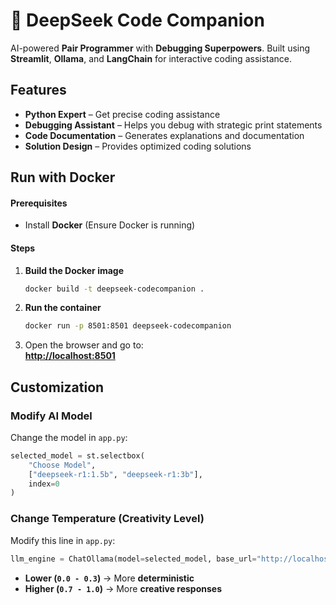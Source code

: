 # 🧠 DeepSeek Code Companion

AI-powered **Pair Programmer** with **Debugging Superpowers**. Built using **Streamlit**, **Ollama**, and **LangChain** for interactive coding assistance.  

## Features
- **Python Expert** – Get precise coding assistance  
- **Debugging Assistant** – Helps you debug with strategic print statements  
- **Code Documentation** – Generates explanations and documentation  
- **Solution Design** – Provides optimized coding solutions  

## Run with Docker
#### **Prerequisites**
- Install **Docker** (Ensure Docker is running)

#### **Steps**
1. **Build the Docker image**
   ```sh
   docker build -t deepseek-codecompanion .
   ```

2. **Run the container**
   ```sh
   docker run -p 8501:8501 deepseek-codecompanion
   ```

3. Open the browser and go to:  
   **[http://localhost:8501](http://localhost:8501)**


## Customization
### Modify **AI Model**
Change the model in `app.py`:
```python
selected_model = st.selectbox(
    "Choose Model",
    ["deepseek-r1:1.5b", "deepseek-r1:3b"],
    index=0
)
```

### Change **Temperature (Creativity Level)**
Modify this line in `app.py`:
```python
llm_engine = ChatOllama(model=selected_model, base_url="http://localhost:11434", temperature=0.3)
```
- **Lower (`0.0 - 0.3`)** → More **deterministic**  
- **Higher (`0.7 - 1.0`)** → More **creative responses**  
